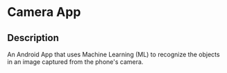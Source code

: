 # Camera App
Description
-----------
An Android App that uses Machine Learning (ML) to recognize the objects in an image captured from the phone's camera.

